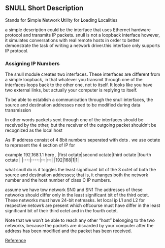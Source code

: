 ## SNULL Short Description
Stands for **S**imple **N**etwork **U**tility for **L**oading **L**ocalities

a simple description could be the interface that uses Ethernet hardware protocol and transmits IP packets.
snull is not a loopback interface however, it simulates conversations with real remote hosts in order to better demonstrate the task of writing a network driver.this interface only supports IP protocol.

### Assigning IP Numbers
The snull module creates two interfaces. These interfaces are different from a simple loopback, in that whatever you transmit through one of the interfaces loops back to the other one, not to itself. It looks like you have two external links, but actually your computer is replying to itself.

To be able to establish a communication through the snull interfaces, the source and destination addresses need to be modified during data transmission

In other words packets sent through one of the interfaces should be received by the other, but the receiver of the outgoing packet shouldn’t be recognized as the local host

As IP address consist of 4 8bit numbers seperated with dots .
we use octate to represent the 4 section of IP for 

example 192.168.1.1 here ,
|first octate|second octate|third octate |fourth octate |
|:--:|:---:|:-:|:-:|
|192|168|1|1|

what snull do is it toggles the least significant bit of the 3 octet of both the source and destination addresses; that is, it changes both the network number and the host number of class C IP numbers.

assume we have tow network SN0 and SN1
The addresses of these networks should differ only in the least significant bit of the third octet.
These networks must have 24-bit netmasks.
let local ip L1 and L2 for respective netowrk are present which offcourse  must have differ in the least significant bit of their third octet and in the fourth octet.

Note that we won’t be able to reach any other “host” belonging to the two networks, because the packets are discarded by your computer after the address has been modified and the packet has been received. 

[Reference](https://www.oreilly.com/library/view/linux-device-drivers/0596005903/ch17.html)